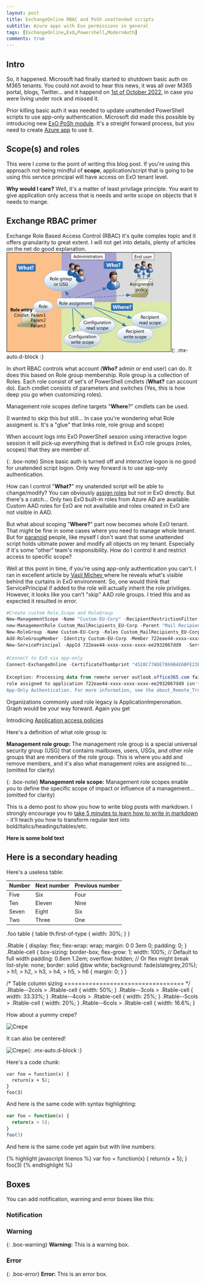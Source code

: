 ```yaml
---
layout: post
title: ExchangeOnline RBAC and PoSh unattended scripts
subtitle: Azure apps with Exo permissions in general
tags: [ExchangeOnline,ExO,Powershell,ModernAuth]
comments: true
---
```

## Intro
So, it happened. Microsoft had finally started to shutdown basic auth on M365 tenants. You could not avoid to hear this news, it was all over M365 portal, blogs, Twitter... and it happend on [1st of October 2022.](https://techcommunity.microsoft.com/t5/exchange-team-blog/exchange-online-email-applications-stopped-signing-in-or-keep/ba-p/3641943) in case you were living under rock and missed it.

Prior killing basic auth it was needed to update unattended PowerShell scripts to use app-only authentication. Microsoft did made this possible by introducing new [ExO PoSh module](https://learn.microsoft.com/en-us/powershell/exchange/app-only-auth-powershell-v2?view=exchange-ps). It's a streight forward process, but you need to create [Azure app](https://learn.microsoft.com/en-us/azure/active-directory/develop/app-objects-and-service-principals) to use it. 

## Scope(s) and roles
This were I come to the point of writing this blog post. If you're using this approach not being mindful of **scope**, application/script that is going to be using this service principal will have access on ExO tenant level.

**Why would I care?**  Well, it's a matter of least privilage principle. You want to give application only access that is needs and write scope on objects that it needs to mange. 

## Exchange RBAC primer

Exchange Role Based Access Control (RBAC) it's quite complex topic and it offers granularity to great extent. I will not get into details, plenty of articles on the net do good explanation.
![RBAC](../assets/img/rbac.jpg){: .mx-auto.d-block :}


In short RBAC controls what account (**Who?** admin or end user) can do. It does this based on Role group membership. Role group is a collection of Roles.
Each role consist of set's of PowerShell cmdlets (**What?** can account do). Each cmdlet consists of parameters and switches (Yes, this is how deep you go when customizing roles).

Management role scopes define targets "**Where**?" cmdlets can be used. 

(I wanted to skip this but still... In case you're wondering what Role assigment is. It's a "glue" that links role, role group and scope)

When account logs into ExO PowerShell session using interactive logon session it will pick-up everything that is defined in ExO role groups (roles, scopes) that they are member of.

{: .box-note}
Since basic auth is turned off and interactive logon is no good for unatended script logon. Only way forward is to use app-only authentication. 

How can I control "**What?**" my unatended script will be able to change/modify?
You can obviously [assign roles](https://learn.microsoft.com/en-us/powershell/exchange/app-only-auth-powershell-v2?view=exchange-ps#step-5-assign-azure-ad-roles-to-the-application) but not in ExO directly. But there's a catch... Only two ExO built-in roles from Azure AD are available. Custom AAD roles for ExO are not availiable and roles created in ExO are not visible in AAD. 

But what about scoping "**Where?**" part now becomes whole ExO tenant. That might be fine in some cases where you need to manage whole tenant. But for [paranoid](https://www.youtube.com/watch?v=uk_wUT1CvWM) people, like myself I don't want that some unattended script holds ultimate power and modify all objects on my tenant. Especially if it's some "other" team's responsibility. How do I control it and restrict access to specific scope?

Well at this point in time, if you're using app-only authentication you can't. I ran in excellent article by [Vasil Michev
](https://www.michev.info/Blog/Post/4027/more-on-service-principal-permissions-in-exchange-online) where he reveals what's visible behind the curtains in ExO environment. So, one would think that ServicePrincipal if added to the role will actually inherit the role priviliges. However, it looks like you can't "skip" AAD role groups. I tried this and as expected it resulted in error.

```PowerShell
#Create custom Role,Scope and RoleGroup
New-ManagementScope -Name "Custom-EU-Corp" -RecipientRestrictionFilter "(PrimarySmtpAddress -like '*@evilcorp.com'"
new-ManagementRole Custom_MailRecipients_EU-Corp -Parent "Mail Recipients"
New-RoleGroup -Name Custom-EU-Corp -Roles Custom_MailRecipients_EU-Corp -CustomRecipientWriteScope "Custom-EU-Corp"
Add-RoleGroupMember -Identity Custom-EU-Corp -Member 722eae44-xxxx-xxxx-xxxx-ee2932067dd9 
New-ServicePrincipal -AppId 722eae44-xxxx-xxxx-xxxx-ee2932067dd9  -ServiceId 00000002-0000-0ff1-ce00-000000000000

#Connect to ExO via app-only 
Connect-ExchangeOnline -CertificateThumbprint "4528C77ADE7869B4E6BFE23EEE9FBE70B48181F0" -AppId 722eae44-xxxx-xxxx-xxxx-ee2932067dd9 -Organization M365Bxxxxxxx.onmicrosoft.com

Exception: Processing data from remote server outlook.office365.com failed with the following error message: [AuthZRequestId=ac4bc3f3-795d-444f-81dc-b94c8bc24941][FailureCategory=AuthZ-CmdletAccessDeniedException] The
role assigned to application 722eae44-xxxx-xxxx-xxxx-ee2932067dd9 isn't supported in this scenario. Please check online documentation for assigning correct Directory Roles to Azure AD Application for EXO
App-Only Authentication. For more information, see the about_Remote_Troubleshooting Help topic.
```

Organizations commonly used role legacy is ApplicationImperonation. Graph would be your way forward. Again you get


Introdicing [Application access policies](https://learn.microsoft.com/en-us/graph/auth-limit-mailbox-access) 



Here's a definition of what role group is:

**Management role group:** 
The management role group is a special universal security group (USG) that contains mailboxes, users, USGs, and other role groups that are members of the role group. This is where you add and remove members, and it's also what management roles are assigned to....(omitted for clarity) 


{: .box-note}
**Management role scope:** 
Management role scopes enable you to define the specific scope of impact or influence of a management...(omitted for clarity) 




This is a demo post to show you how to write blog posts with markdown.  I strongly encourage you to [take 5 minutes to learn how to write in markdown](https://markdowntutorial.com/) - it'll teach you how to transform regular text into bold/italics/headings/tables/etc.

**Here is some bold text**

## Here is a secondary heading

Here's a useless table:
<div class="foo">

| Number | Next number | Previous number |
| :------ |:--- | :--- |
| Five | Six | Four |
| Ten | Eleven | Nine |
| Seven | Eight | Six |
| Two | Three | One |

.foo table {
  table th:first-of-type {
    width: 30%;
  }
}

</div>
.Rtable {
  display: flex;
  flex-wrap: wrap;
  margin: 0 0 3em 0;
  padding: 0;
}
.Rtable-cell {
  box-sizing: border-box;
  flex-grow: 1;
  width: 100%;  // Default to full width
  padding: 0.8em 1.2em;
  overflow: hidden; // Or flex might break
  list-style: none;
  border: solid @bw white;
  background: fade(slategrey,20%);
  > h1, > h2, > h3, > h4, > h5, > h6 { margin: 0; }
}

/* Table column sizing
================================== */
.Rtable--2cols > .Rtable-cell  { width: 50%; }
.Rtable--3cols > .Rtable-cell  { width: 33.33%; }
.Rtable--4cols > .Rtable-cell  { width: 25%; }
.Rtable--5cols > .Rtable-cell  { width: 20%; }
.Rtable--6cols > .Rtable-cell  { width: 16.6%; }

How about a yummy crepe?

![Crepe](https://s3-media3.fl.yelpcdn.com/bphoto/cQ1Yoa75m2yUFFbY2xwuqw/348s.jpg)

It can also be centered!

![Crepe](https://s3-media3.fl.yelpcdn.com/bphoto/cQ1Yoa75m2yUFFbY2xwuqw/348s.jpg){: .mx-auto.d-block :}

Here's a code chunk:

~~~
var foo = function(x) {
  return(x + 5);
}
foo(3)
~~~

And here is the same code with syntax highlighting:

```javascript
var foo = function(x) {
  return(x + 5);
}
foo(3)
```

And here is the same code yet again but with line numbers:

{% highlight javascript linenos %}
var foo = function(x) {
  return(x + 5);
}
foo(3)
{% endhighlight %}

## Boxes
You can add notification, warning and error boxes like this:

### Notification



### Warning

{: .box-warning}
**Warning:** This is a warning box.

### Error

{: .box-error}
**Error:** This is an error box.